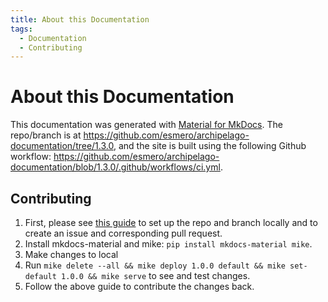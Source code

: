 ```yaml
---
title: About this Documentation
tags:
  - Documentation
  - Contributing
---
```


# About this Documentation

This documentation was generated with [Material for MkDocs](https://squidfunk.github.io/mkdocs-material/). The repo/branch is at <https://github.com/esmero/archipelago-documentation/tree/1.3.0>, and the site is built using the following Github workflow: <https://github.com/esmero/archipelago-documentation/blob/1.3.0/.github/workflows/ci.yml>.

## Contributing

1. First, please see [this guide](giveortake.md) to set up the repo and branch locally and to create an issue and corresponding pull request.
2. Install mkdocs-material and mike: `pip install mkdocs-material mike`.
3. Make changes to local
4. Run `mike delete --all && mike deploy 1.0.0 default && mike set-default 1.0.0 && mike serve` to see and test changes.
5. Follow the above guide to contribute the changes back.
